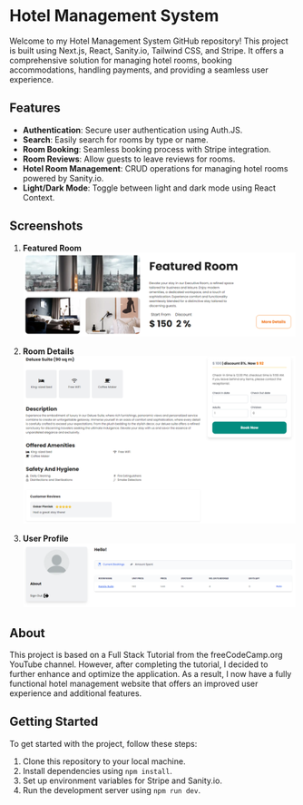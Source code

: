 # Hotel Management System

Welcome to my Hotel Management System GitHub repository! This project is built using Next.js, React, Sanity.io, Tailwind CSS, and Stripe. It offers a comprehensive solution for managing hotel rooms, booking accommodations, handling payments, and providing a seamless user experience.

## Features

- **Authentication**: Secure user authentication using Auth.JS.
- **Search**: Easily search for rooms by type or name.
- **Room Booking**: Seamless booking process with Stripe integration.
- **Room Reviews**: Allow guests to leave reviews for rooms.
- **Hotel Room Management**: CRUD operations for managing hotel rooms powered by Sanity.io.
- **Light/Dark Mode**: Toggle between light and dark mode using React Context.

## Screenshots

1. **Featured Room**
   ![Featured Room](public\images\readme\featured_room.PNG)

2. **Room Details**
   ![Room Details](public\images\readme\room_details.PNG)

3. **User Profile**
   ![User Profile](public\images\readme\user_profile.PNG)

## About

This project is based on a Full Stack Tutorial from the freeCodeCamp.org YouTube channel. However, after completing the tutorial, I decided to further enhance and optimize the application. As a result, I now have a fully functional hotel management website that offers an improved user experience and additional features.

## Getting Started

To get started with the project, follow these steps:

1. Clone this repository to your local machine.
2. Install dependencies using `npm install`.
3. Set up environment variables for Stripe and Sanity.io.
4. Run the development server using `npm run dev`.
